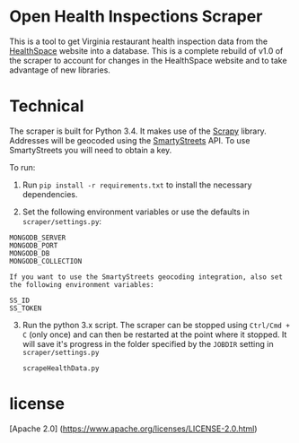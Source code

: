 Open Health Inspections Scraper
==============================

This is a tool to get Virginia restaurant health inspection data from the <a href="http://healthspace.com/Clients/VDH/VDH/web.nsf/home.xsp">HealthSpace</a> website into a database. This is a complete rebuild of v1.0 of the scraper to account for changes in the HealthSpace website and to take advantage of new libraries.

Technical
=========
The scraper is built for Python 3.4. It makes use of the <a href="http://scrapy.org/">Scrapy</a> library. Addresses will be geocoded using the <a href="http://smartystreets.com/">SmartyStreets</a> API. To use SmartyStreets you will need to obtain a key.


To run:

1. Run `pip install -r requirements.txt` to install the necessary dependencies.

2. Set the following environment variables or use the defaults in `scraper/settings.py`:
```
MONGODB_SERVER
MONGODB_PORT
MONGODB_DB
MONGODB_COLLECTION
```

    If you want to use the SmartyStreets geocoding integration, also set the following environment variables:
```
SS_ID
SS_TOKEN
```

3. Run the python 3.x script. The scraper can be stopped using `Ctrl/Cmd + C` (only once) and can then be restarted at the point where it stopped. It will save it's progress in the folder specified by the `JOBDIR` setting in `scraper/settings.py`

	```
	scrapeHealthData.py
	```

license
=======

[Apache 2.0] (https://www.apache.org/licenses/LICENSE-2.0.html)

